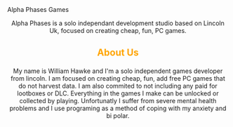  
 <div style=“text-align: center;”>  Alpha Phases Games  </div>


<p align=center> Alpha Phases is a solo independant development studio based on Lincoln Uk, focused on creating cheap, fun, PC games.  

## <p align=center> <span style="color:orange"> About Us </span> 


<p align=center> My name is William Hawke and I'm a solo independent games developer from lincoln. I am focused on creating cheap, fun, add free PC games that do not harvest data. I am also commited to not including any paid for lootboxes or DLC. Everything in the games I make can be unlocked or collected by playing. Unfortunatly I suffer from severe mental health problems and I use programing as a method of coping with my anxiety and bi polar.

